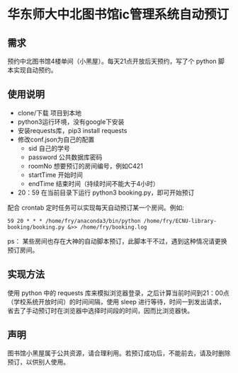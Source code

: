 # 华东师大中北图书馆ic管理系统自动预订

## 需求

预约中北图书馆4楼单间（小黑屋）。每天21点开放后天预约，写了个 python 脚本实现自动预约。

## 使用说明

* clone/下载 项目到本地
* python3运行环境，没有google下安装
* 安装requests库，pip3 install requests
* 修改conf.json为自己的配置
  * sid 自己的学号
  * password 公共数据库密码
  * roomNo 想要预订的房间编号，例如C421
  * startTime 开始时间
  * endTime 结束时间（持续时间不能大于4小时）
* 20：59 在当前目录下运行 python3 booking.py，即可开始预订

配合 crontab 定时任务可以实现每天自动预订某一个房间。例如:

  `59 20 * * * /home/fry/anaconda3/bin/python /home/fry/ECNU-library-booking/booking.py &>> /home/fry/booking.log`

ps： 某些房间也存在大神的自动脚本预订，此脚本干不过，遇到这种情况请更换预订房间。

## 实现方法

使用 python 中的 requests 库来模拟浏览器登录，之后计算当前时间到21：00点（学校系统开放时间）的时间间隔，使用 sleep 进行等待，时间一到发出请求，省去了手动预订时在浏览器中选择时间段的时间，因而比浏览器快。

## 声明

图书馆小黑屋属于公共资源，请合理利用。若预订成功后，不能前去，请及时删除预订，以供别人使用。
